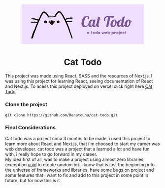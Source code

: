 <p align="center">
    <img src="https://github.com/Renatouhu/Assets/blob/main/cat-todo/banner-repo.png"></img>
</p>
<h1 style="text-align: center">Cat Todo</h1>

<p>
    This project was made using React, SASS and the resources of Next.js. I was using this project for learning React, seeing documentation of React and Next.js. To acess this project deployed on vercel click right here
    <a href="https://cattodo.vercel.app/">Cat Todo</a>
</p>

<h3>Clone the project</h3>

```git
git clone https://github.com/Renatouhu/cat-todo.git
```

<h3>Final Considerations</h3>
<p>Cat todo was a project circa 3 months to be made, i used this project to learn more about React and Next.js, that i'm choosed to start my career was web developer. cat todo was a project that a learned a lot and have fun with, i really hope to go forward in my career.
<br>
    My idea first of all, was to make a project using almost zero libraries (exception <a href="https://www.npmjs.com/package/uuid">uuid</a> to create random id). i know that is just the beginning into the universe of frameworks and libraries, have some bugs on project and some features that i want to fix and add to this project in some point in future, but for now this is it
</p>
